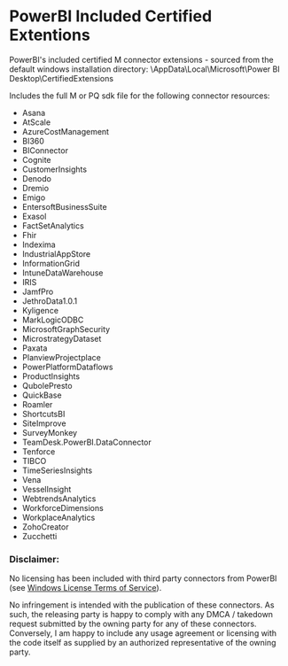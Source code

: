 # PowerBI Included Certified Extentions
PowerBI's included certified M connector extensions - sourced from the default windows installation directory: <User>\AppData\Local\Microsoft\Power BI Desktop\CertifiedExtensions

Includes the full M or PQ sdk file for the following connector resources:

* Asana
* AtScale
* AzureCostManagement
* BI360
* BIConnector
* Cognite
* CustomerInsights
* Denodo
* Dremio
* Emigo
* EntersoftBusinessSuite
* Exasol
* FactSetAnalytics
* Fhir
* Indexima
* IndustrialAppStore
* InformationGrid
* IntuneDataWarehouse
* IRIS
* JamfPro
* JethroData1.0.1
* Kyligence
* MarkLogicODBC
* MicrosoftGraphSecurity
* MicrostrategyDataset
* Paxata
* PlanviewProjectplace
* PowerPlatformDataflows
* ProductInsights
* QubolePresto
* QuickBase
* Roamler
* ShortcutsBI
* SiteImprove
* SurveyMonkey
* TeamDesk.PowerBI.DataConnector
* Tenforce
* TIBCO
* TimeSeriesInsights
* Vena
* VesselInsight
* WebtrendsAnalytics
* WorkforceDimensions
* WorkplaceAnalytics
* ZohoCreator
* Zucchetti

### Disclaimer: 

No licensing has been included with third party connectors from PowerBI (see [Windows License Terms of Service](https://powerbi.microsoft.com/en-us/windows-license-terms/)). 

No infringement is intended with the publication of these connectors. 
As such, the releasing party is happy to comply with any DMCA / takedown request submitted by the owning party for any of these connectors.
Conversely, I am happy to include any usage agreement or licensing with the code itself as supplied by an authorized representative of the owning party.
